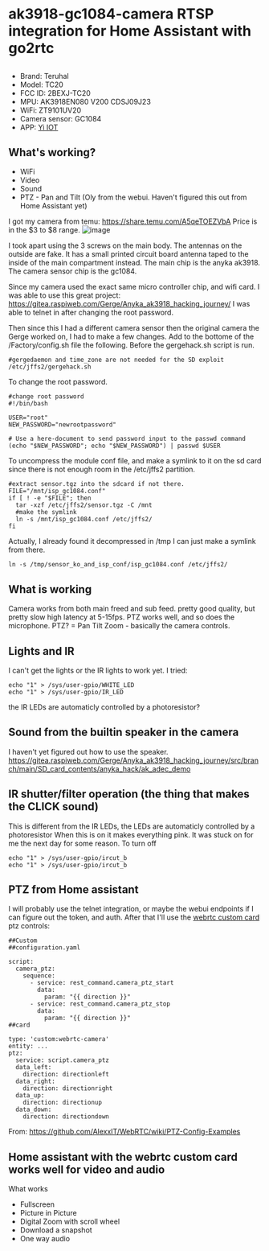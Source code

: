 # ak3918-gc1084-camera RTSP integration for Home Assistant with go2rtc
## 
* Brand: Teruhal
* Model: TC20
* FCC ID: 2BEXJ-TC20
* MPU: AK3918EN080 V200 CDSJ09J23
* WiFi: ZT9101UV20
* Camera sensor: GC1084
* APP: [Yi IOT](https://play.google.com/store/apps/details?id=com.yunyi.smartcamera&pcampaignid=web_share)

## What's working?
* WiFi
* Video
* Sound
* PTZ - Pan and Tilt (Oly from the webui. Haven't figured this out from Home Assistant yet)

I got my camera from temu: https://share.temu.com/A5qeTOEZVbA Price is in the $3 to $8 range. 
![image](https://github.com/user-attachments/assets/c23b2242-16df-46c6-87fc-d2d16095efb9)

I took apart using the 3 screws on the main body. 
The antennas on the outside are fake. It has a small printed circuit board antenna taped to the inside of the main compartment instead. 
The main chip is the anyka ak3918. The camera sensor chip is the gc1084.

Since my camera used the exact same micro controller chip, and wifi card. I was able to use this great project:
https://gitea.raspiweb.com/Gerge/Anyka_ak3918_hacking_journey/
I was able to telnet in after changing the root password.

Then since this I had a different camera sensor then the original camera the Gerge worked on, I had to make a few changes. Add to the bottome of the /Factory/config.sh file the following. Before the gergehack.sh script is run.
```
#gergedaemon and time_zone are not needed for the SD exploit
/etc/jffs2/gergehack.sh
```

To change the root password.
```
#change root password
#!/bin/bash

USER="root"
NEW_PASSWORD="newrootpassword"

# Use a here-document to send password input to the passwd command
(echo "$NEW_PASSWORD"; echo "$NEW_PASSWORD") | passwd $USER
```

To uncompress the module conf file, and make a symlink to it on the sd card since there is not enough room in the /etc/jffs2 partition. 
```
#extract sensor.tgz into the sdcard if not there.
FILE="/mnt/isp_gc1084.conf"
if [ ! -e "$FILE"; then
  tar -xzf /etc/jffs2/sensor.tgz -C /mnt
  #make the symlink
  ln -s /mnt/isp_gc1084.conf /etc/jffs2/
fi
```

Actually, I already found it decompressed in /tmp
I can just make a symlink from there.
```
ln -s /tmp/sensor_ko_and_isp_conf/isp_gc1084.conf /etc/jffs2/
```

## What is working
Camera works from both main freed and sub feed. pretty good quality, but pretty slow high latency at 5-15fps. PTZ works well, and so does the microphone. 
PTZ? = 
Pan Tilt Zoom - basically the camera controls.

## Lights and IR
I can't get the lights or the IR lights to work yet.
I tried:
```
echo "1" > /sys/user-gpio/WHITE_LED
echo "1" > /sys/user-gpio/IR_LED
```
the IR LEDs are automaticly controlled by a photoresistor? 

## Sound from the builtin speaker in the camera
I haven't yet figured out how to use the speaker.
https://gitea.raspiweb.com/Gerge/Anyka_ak3918_hacking_journey/src/branch/main/SD_card_contents/anyka_hack/ak_adec_demo

## IR shutter/filter operation (the thing that makes the CLICK sound)
This is different from the IR LEDs, the LEDs are automaticly controlled by a photoresistor
When this is on it makes everything pink. It was stuck on for me the next day for some reason. 
To turn off
```
echo "1" > /sys/user-gpio/ircut_b
echo "1" > /sys/user-gpio/ircut_b
```
## PTZ from Home assistant
I will probably use the telnet integration, or maybe the webui endpoints if I can figure out the token, and auth. 
After that I'll use the [webrtc custom card](https://github.com/AlexxIT/WebRTC?tab=readme-ov-file#custom-card) ptz controls:
```
##Custom
##configuration.yaml

script:
  camera_ptz:
    sequence:
      - service: rest_command.camera_ptz_start
        data:
          param: "{{ direction }}"
      - service: rest_command.camera_ptz_stop
        data:
          param: "{{ direction }}"
##card

type: 'custom:webrtc-camera'
entity: ...
ptz:
  service: script.camera_ptz
  data_left:
    direction: directionleft
  data_right:
    direction: directionright
  data_up:
    direction: directionup
  data_down:
    direction: directiondown
```
From: https://github.com/AlexxIT/WebRTC/wiki/PTZ-Config-Examples

## Home assistant with the webrtc custom card works well for video and audio
What works
* Fullscreen
* Picture in Picture
* Digital Zoom with scroll wheel
* Download a snapshot
* One way audio
  
